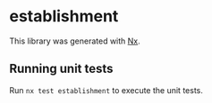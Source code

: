 # establishment

This library was generated with [Nx](https://nx.dev).

## Running unit tests

Run `nx test establishment` to execute the unit tests.
